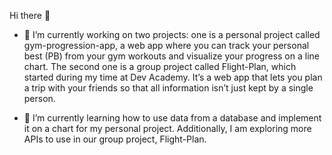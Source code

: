 Hi there 👋
* 🔭 I’m currently working on two projects: one is a personal project called gym-progression-app, a web app where you can track your personal best (PB) from your gym workouts and visualize your progress on a line chart. The second one is a group project called Flight-Plan, which started during my time at Dev Academy. It’s a web app that lets you plan a trip with your friends so that all information isn’t just kept by a single person.

* 🌱 I’m currently learning how to use data from a database and implement it on a chart for my personal project. Additionally, I am exploring more APIs to use in our group project, Flight-Plan.

<!--
**regie-malonzo/regie-malonzo** is a ✨ _special_ ✨ repository because its `README.md` (this file) appears on your GitHub profile.

Here are some ideas to get you started:

- 👯 I’m looking to collaborate on ...
- 🤔 I’m looking for help with ...
- 💬 Ask me about ...
- 📫 How to reach me: ...
- 😄 Pronouns: ...
- ⚡ Fun fact: ...
-->
